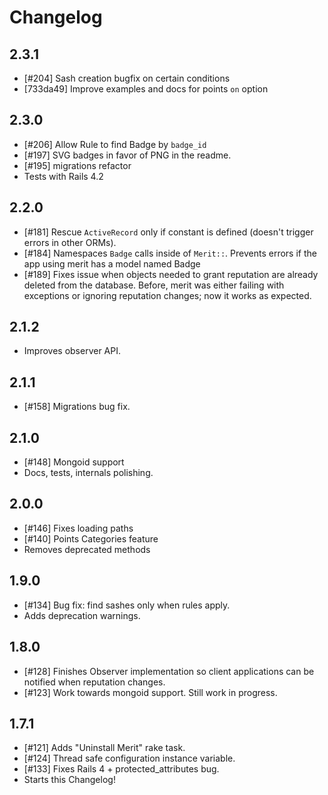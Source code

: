 # Changelog

## 2.3.1

- [#204] Sash creation bugfix on certain conditions
- [733da49] Improve examples and docs for points `on` option

## 2.3.0

- [#206] Allow Rule to find Badge by `badge_id`
- [#197] SVG badges in favor of PNG in the readme.
- [#195] migrations refactor
- Tests with Rails 4.2

## 2.2.0

- [#181] Rescue `ActiveRecord` only if constant is defined (doesn't trigger
  errors in other ORMs).
- [#184] Namespaces `Badge` calls inside of `Merit::`. Prevents errors if the
  app using merit has a model named Badge
- [#189] Fixes issue when objects needed to grant reputation are already deleted
  from the database. Before, merit was either failing with exceptions or
  ignoring reputation changes; now it works as expected.

## 2.1.2

- Improves observer API.

## 2.1.1

- [#158] Migrations bug fix.

## 2.1.0

- [#148] Mongoid support
- Docs, tests, internals polishing.

## 2.0.0

- [#146] Fixes loading paths
- [#140] Points Categories feature
- Removes deprecated methods

## 1.9.0

- [#134] Bug fix: find sashes only when rules apply.
- Adds deprecation warnings.

## 1.8.0

- [#128] Finishes Observer implementation so client applications can be
  notified when reputation changes.
- [#123] Work towards mongoid support. Still work in progress.

## 1.7.1

- [#121] Adds "Uninstall Merit" rake task.
- [#124] Thread safe configuration instance variable.
- [#133] Fixes Rails 4 + protected_attributes bug.
- Starts this Changelog!
